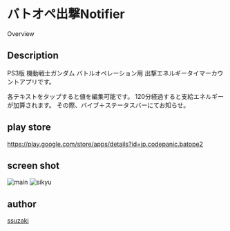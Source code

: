 バトオペ出撃Notifier
====

Overview

## Description
PS3版 機動戦士ガンダム バトルオペレーション用
出撃エネルギータイマーカウントアプリです。

各テキストをタップすると値を編集可能です。
120分経過すると支給エネルギーが加算されます。
その際、バイブ＋ステータスバーにてお知らせ。

## play store
https://play.google.com/store/apps/details?id=jp.codepanic.batope2

## screen shot
![main](https://github.com/ssuzaki/temp_images/blob/master/batope/main.png)
![sikyu](https://github.com/ssuzaki/temp_images/blob/master/batope/sikyu.png)

## author
[ssuzaki](https://github.com/ssuzaki)
